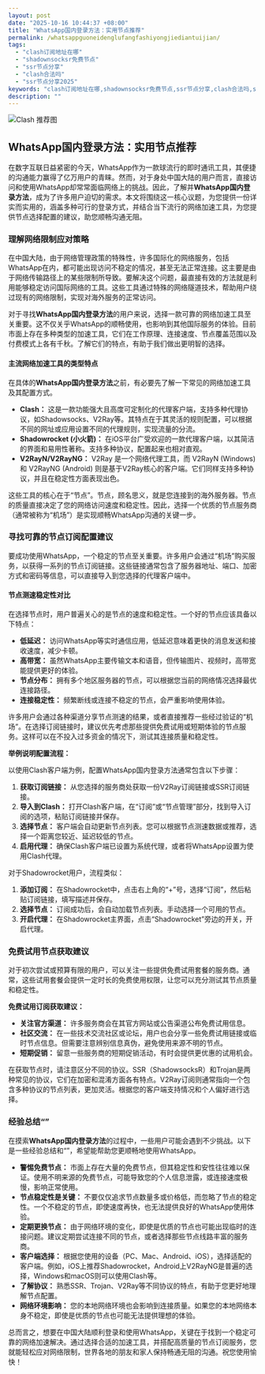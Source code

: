 ```yaml
---
layout: post
date: "2025-10-16 10:44:37 +08:00"
title: "WhatsApp国内登录方法：实用节点推荐"
permalink: /whatsappguoneidenglufangfashiyongjiediantuijian/
tags:
  - "clash订阅地址在哪"
  - "shadownsocksr免费节点"
  - "ssr节点分享"
  - "clash合法吗"
  - "ssr节点分享2025"
keywords: "clash订阅地址在哪,shadownsocksr免费节点,ssr节点分享,clash合法吗,ssr节点分享2025"
description: ""
---
```


![Clash 推荐图](https://clashjd.github.io/assets/img/付费机场订阅.png)

## WhatsApp国内登录方法：实用节点推荐


<p>在数字互联日益紧密的今天，WhatsApp作为一款球流行的即时通讯工具，其便捷的沟通能力赢得了亿万用户的青睐。然而，对于身处中国大陆的用户而言，直接访问和使用WhatsApp却常常面临网络上的挑战。因此，了解并<strong>WhatsApp国内登录方法</strong>，成为了许多用户迫切的需求。本文将围绕这一核心议题，为您提供一份详实而实用的，涵盖多种可行的登录方式，并结合当下流行的网络加速工具，为您提供节点选择配置的建议，助您顺畅沟通无阻。</p>

<h3>理解网络限制应对策略</h3>

<p>在中国大陆，由于网络管理政策的特殊性，许多国际化的网络服务，包括WhatsApp在内，都可能出现访问不稳定的情况，甚至无法正常连接。这主要是由于网络传输路径上的某些限制所导致。要解决这个问题，最直接有效的方法就是利用能够稳定访问国际网络的工具。这些工具通过特殊的网络隧道技术，帮助用户绕过现有的网络限制，实现对海外服务的正常访问。</p>

<p>对于寻找<strong>WhatsApp国内登录方法</strong>的用户来说，选择一款可靠的网络加速工具至关重要。这不仅关乎WhatsApp的顺畅使用，也影响到其他国际服务的体验。目前市面上存在多种类型的加速工具，它们在工作原理、连接速度、节点覆盖范围以及付费模式上各有千秋。了解它们的特点，有助于我们做出更明智的选择。</p>

<h4>主流网络加速工具的类型特点</h4>

<p>在具体的<strong>WhatsApp国内登录方法</strong>之前，有必要先了解一下常见的网络加速工具及其配置方式。</p>

<ul>
    <li><strong>Clash：</strong> 这是一款功能强大且高度可定制化的代理客户端，支持多种代理协议，如Shadowsocks、V2Ray等。其特点在于其灵活的规则配置，可以根据不同的网址或应用设置不同的代理规则，实现流量的分流。</li>
    <li><strong>Shadowrocket (小火箭)：</strong> 在iOS平台广受欢迎的一款代理客户端，以其简洁的界面和易用性著称。支持多种协议，配置起来也相对直观。</li>
    <li><strong>V2RayN/V2RayNG：</strong> V2Ray 是一个网络代理工具，而 V2RayN (Windows) 和 V2RayNG (Android) 则是基于V2Ray核心的客户端。它们同样支持多种协议，并且在稳定性方面表现出色。</li>
</ul>

<p>这些工具的核心在于“节点”。节点，顾名思义，就是您连接到的海外服务器。节点的质量直接决定了您的网络访问速度和稳定性。因此，选择一个优质的节点服务商（通常被称为“机场”）是实现顺畅WhatsApp沟通的关键一步。</p>

<h3>寻找可靠的节点订阅配置建议</h3>

<p>要成功使用WhatsApp，一个稳定的节点至关重要。许多用户会通过“机场”购买服务，以获得一系列的节点订阅链接。这些链接通常包含了服务器地址、端口、加密方式和密码等信息，可以直接导入到您选择的代理客户端中。</p>

<h4>节点测速稳定性对比</h4>

<p>在选择节点时，用户普遍关心的是节点的速度和稳定性。一个好的节点应该具备以下特点：</p>

<ul>
    <li><strong>低延迟：</strong> 访问WhatsApp等实时通信应用，低延迟意味着更快的消息发送和接收速度，减少卡顿。</li>
    <li><strong>高带宽：</strong> 虽然WhatsApp主要传输文本和语音，但传输图片、视频时，高带宽能提供更好的体验。</li>
    <li><strong>节点分布：</strong> 拥有多个地区服务器的节点，可以根据您当前的网络情况选择最优连接路径。</li>
    <li><strong>连接稳定性：</strong> 频繁断线或连接不稳定的节点，会严重影响使用体验。</li>
</ul>

<p>许多用户会通过各种渠道分享节点测速的结果，或者直接推荐一些经过验证的“机场”。在选择订阅链接时，建议优先考虑那些提供免费试用或短期体验的节点服务。这样可以在不投入过多资金的情况下，测试其连接质量和稳定性。</p>

<p><strong>举例说明配置流程：</strong></p>

<p>以使用Clash客户端为例，配置WhatsApp国内登录方法通常包含以下步骤：</p>

<ol>
    <li><strong>获取订阅链接：</strong> 从您选择的服务商处获取一份V2Ray订阅链接或SSR订阅链接。</li>
    <li><strong>导入到Clash：</strong> 打开Clash客户端，在“订阅”或“节点管理”部分，找到导入订阅的选项，粘贴订阅链接并保存。</li>
    <li><strong>选择节点：</strong> 客户端会自动更新节点列表。您可以根据节点测速数据或推荐，选择一个距离您较近、延迟较低的节点。</li>
    <li><strong>启用代理：</strong> 确保Clash客户端已设置为系统代理，或者将WhatsApp设置为使用Clash代理。</li>
</ol>

<p>对于Shadowrocket用户，流程类似：</p>

<ol>
    <li><strong>添加订阅：</strong> 在Shadowrocket中，点击右上角的“+”号，选择“订阅”，然后粘贴订阅链接，填写描述并保存。</li>
    <li><strong>选择节点：</strong> 订阅成功后，会自动加载节点列表。手动选择一个可用的节点。</li>
    <li><strong>开启代理：</strong> 在Shadowrocket主界面，点击“Shadowrocket”旁边的开关，开启代理。</li>
</ol>

<h3>免费试用节点获取建议</h3>

<p>对于初次尝试或预算有限的用户，可以关注一些提供免费试用套餐的服务商。通常，这些试用套餐会提供一定时长的免费使用权限，让您可以充分测试其节点质量和稳定性。</p>

<p><strong>免费试用订阅获取建议：</strong></p>

<ul>
    <li><strong>关注官方渠道：</strong> 许多服务商会在其官方网站或公告渠道公布免费试用信息。</li>
    <li><strong>社区交流：</strong> 在一些技术交流社区或论坛，用户也会分享一些免费试用链接或临时节点信息。但需要注意辨别信息真伪，避免使用来源不明的节点。</li>
    <li><strong>短期促销：</strong> 留意一些服务商的短期促销活动，有时会提供更优惠的试用机会。</li>
</ul>

<p>在获取节点时，请注意区分不同的协议。SSR（ShadowsocksR）和Trojan是两种常见的协议，它们在加密和混淆方面各有特点。V2Ray订阅则通常指向一个包含多种协议的节点列表，更加灵活。根据您的客户端支持情况和个人偏好进行选择。</p>

<h3>经验总结“”</h3>

<p>在摸索<strong>WhatsApp国内登录方法</strong>的过程中，一些用户可能会遇到不少挑战。以下是一些经验总结和“”，希望能帮助您更顺畅地使用WhatsApp。</p>

<ul>
    <li><strong>警惕免费节点：</strong> 市面上存在大量的免费节点，但其稳定性和安性往往难以保证。使用不明来源的免费节点，可能导致您的个人信息泄露，或连接速度极慢，影响正常使用。</li>
    <li><strong>节点稳定性是关键：</strong> 不要仅仅追求节点数量多或价格低，而忽略了节点的稳定性。一个不稳定的节点，即使速度再快，也无法提供良好的WhatsApp使用体验。</li>
    <li><strong>定期更换节点：</strong> 由于网络环境的变化，即使是优质的节点也可能出现临时的连接问题。建议定期尝试连接不同的节点，或者选择那些节点线路丰富的服务商。</li>
    <li><strong>客户端选择：</strong> 根据您使用的设备（PC、Mac、Android、iOS），选择适配的客户端。例如，iOS上推荐Shadowrocket，Android上V2RayNG是普遍的选择，Windows和macOS则可以使用Clash等。</li>
    <li><strong>了解协议：</strong> 熟悉SSR、Trojan、V2Ray等不同协议的特点，有助于您更好地理解节点配置。</li>
    <li><strong>网络环境影响：</strong> 您的本地网络环境也会影响到连接质量。如果您的本地网络本身不稳定，即使是优质的节点也可能无法提供理想的体验。</li>
</ul>

<p>总而言之，想要在中国大陆顺利登录和使用WhatsApp，关键在于找到一个稳定可靠的网络加速解决。通过选择合适的加速工具，并搭配高质量的节点订阅服务，您就能轻松应对网络限制，世界各地的朋友和家人保持畅通无阻的沟通。祝您使用愉快！</p>